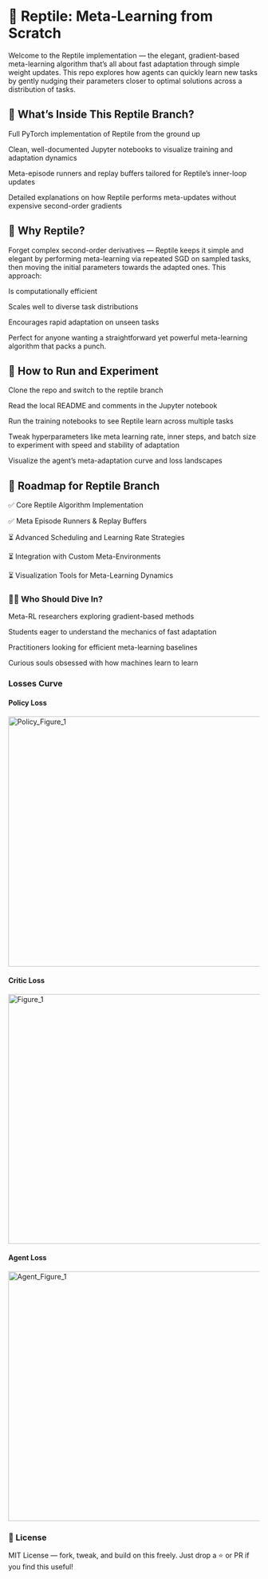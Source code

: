 # **🦎 Reptile: Meta-Learning from Scratch**

Welcome to the Reptile implementation — the elegant, gradient-based meta-learning algorithm that’s all about fast adaptation through simple weight updates. This repo explores how agents can quickly learn new tasks by gently nudging their parameters closer to optimal solutions across a distribution of tasks.

## **🌱 What’s Inside This Reptile Branch?**

Full PyTorch implementation of Reptile from the ground up

Clean, well-documented Jupyter notebooks to visualize training and adaptation dynamics

Meta-episode runners and replay buffers tailored for Reptile’s inner-loop updates

Detailed explanations on how Reptile performs meta-updates without expensive second-order gradients

## **🧩 Why Reptile?**

Forget complex second-order derivatives — Reptile keeps it simple and elegant by performing meta-learning via repeated SGD on sampled tasks, then moving the initial parameters towards the adapted ones. This approach:

Is computationally efficient

Scales well to diverse task distributions

Encourages rapid adaptation on unseen tasks

Perfect for anyone wanting a straightforward yet powerful meta-learning algorithm that packs a punch.

## **🌟 How to Run and Experiment**

Clone the repo and switch to the reptile branch

Read the local README and comments in the Jupyter notebook

Run the training notebooks to see Reptile learn across multiple tasks

Tweak hyperparameters like meta learning rate, inner steps, and batch size to experiment with speed and stability of adaptation

Visualize the agent’s meta-adaptation curve and loss landscapes

## **🧭 Roadmap for Reptile Branch**

✅ Core Reptile Algorithm Implementation

✅ Meta Episode Runners & Replay Buffers

⏳ Advanced Scheduling and Learning Rate Strategies

⏳ Integration with Custom Meta-Environments

⏳ Visualization Tools for Meta-Learning Dynamics

### **🧑‍🔬 Who Should Dive In?**

Meta-RL researchers exploring gradient-based methods

Students eager to understand the mechanics of fast adaptation

Practitioners looking for efficient meta-learning baselines

Curious souls obsessed with how machines learn to learn

### **Losses Curve**

#### **Policy Loss**

<img width="800" height="501" alt="Policy_Figure_1" src="https://github.com/user-attachments/assets/42f8c286-1919-4c0a-ace2-a1d0675575f0" />

#### **Critic Loss**

<img width="800" height="500" alt="Figure_1" src="https://github.com/user-attachments/assets/9eaa3a41-bac7-4caf-97f4-3c942503e30d" />

#### **Agent Loss**


<img width="800" height="500" alt="Agent_Figure_1" src="https://github.com/user-attachments/assets/e02aca28-e10b-488b-9aa6-163d10adc490" />


### **📜 License**

MIT License — fork, tweak, and build on this freely. Just drop a ⭐ or PR if you find this useful!


